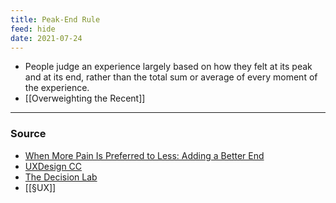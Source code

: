 ```yaml
---
title: Peak-End Rule
feed: hide
date: 2021-07-24
---
```


- People judge an experience largely based on how they felt at its peak and at its end, rather than the total sum or average of every moment of the experience. 
- [[Overweighting the Recent]]


--- 

### Source
- [When More Pain Is Preferred to Less: Adding a Better End](https://www.jstor.org/stable/40062570)
- [UXDesign CC](https://uxdesign.cc/peak-end-rule-54eedd375c4d)
- [The Decision Lab](https://thedecisionlab.com/biases/peak-end-rule/)
- [[§UX]]